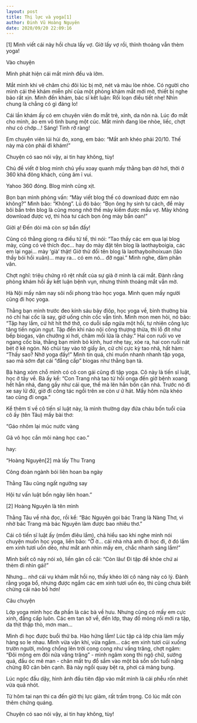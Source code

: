 ```yaml
---
layout: post
title: Thị lực và yoga[1]
author: Đinh Vũ Hoàng Nguyên
date: 2020/09/20 22:09:16
---
```


[1] Mình viết cái này hồi chưa lấy vợ. Giờ lấy vợ rồi, thỉnh thoảng vẫn thèm yoga!

Vào chuyện

Mình phát hiện cái mắt mình đểu và lởm.

Mắt mình khi vẽ chăm chú đôi lúc bị mờ, nét và màu lòe nhòe. Có người cho mình cái thẻ khám miễn phí của một phòng khám mắt mới mở, thiết bị nghe bảo rất xịn. Mình đến khám, bác sĩ kết luận: Rối loạn điều tiết nhẹ! Nhìn chung là chẳng có gì đáng lo!

Cái lần khám ấy có em chuyên viên đo mắt trẻ, xinh, da nõn nà. Lúc đo mắt cho mình, áo em vô tình bung một cúc. Mắt mình đang lòe nhòe, liếc, chợt như có chớp…! Sáng! Tinh rỡ ràng!

Em chuyên viên lúi húi đo, xong, em bảo: “Mắt anh khéo phải 20/10. Thế này mà còn phải đi khám!”

Chuyện có sao nói vậy, ai tin hay không, tùy!

Chủ đề viết ở blog mình chủ yếu xoay quanh mấy thằng bạn dở hơi, thời ở 360 khá đông khách, cũng âm ỉ vui.

Yahoo 360 đóng. Blog mình cũng xịt.

Bọn bạn mình phỏng vấn: “Mày viết blog thế có download được em nào không?” Mình bảo: “Không”. Lũ đó bảo: “Bọn ông hy sinh tư cách, để mày bôi bẩn trên blog là cũng mong nhờ thế mày kiếm được mẩu vợ. Mày không download được vợ, thì hóa tư cách bọn ông mày bẩn oan!”

Giời ạ! Đến dòi mà còn sợ bẩn đấy!

Cũng có thằng giọng ra điều tử tế, thì nói: “Tao thấy các em qua lại blog mày, cũng có vẻ thích đọc… hay do mày đặt tên blog là laothayboigia, các em lại ngại… mày ‘già’ thật! Giờ thử đổi tên blog là laothayboihoixuan (lão thầy bói hồi xuân)… may ra… có em nó… đỡ ngại.” Mình nghe, đâm phân vân.

Chợt nghĩ: triệu chứng rõ rệt nhất của sự già ở mình là cái mắt. Đành rằng phòng khám hồi ấy kết luận bệnh vụn, nhưng thỉnh thoảng mắt vẫn mờ.

Hà Nội mấy năm nay sôi nổi phong trào học yoga. Mình quen mấy người cũng đi học yoga.

Thằng bạn mình trước đeo kính sáu bảy điôp, học yoga về, bình thường bia nó chỉ hai cốc là say, giờ uống chín cốc vẫn tỉnh. Mình mon men hỏi, nó bảo: “Tập hay lắm, cứ hít hít thở thở, co duỗi sấp ngửa một hồi, tự nhiên công lực tăng tiến ngùn ngụt. Tập đến khi nào nội công thượng thừa, thì lỗ đít như bếp biogas, vận chưởng xì hơi, châm mồi lửa là cháy.” Hai con ruồi vo ve ngang cốc bia, thằng bạn mình bỏ kính, huơ nhẹ tay, xòe ra, hai con ruồi nát bét ở kẽ ngón. Nó chùi tay vào tờ giấy ăn, cử chỉ cực kỳ tao nhã, hất hàm: “Thấy sao? Nhờ yoga đấy!” Mình tin quá, chỉ muốn nhanh nhanh tập yoga, sao mà sớm đạt cái “đẳng cấp” biogas như thằng bạn tả.

Bà hàng xóm chỗ mình có cô con gái cũng đi tập yoga. Cô này là tiến sĩ luật, học ở tây về. Bà ấy kể: “Con Trang nhà tao từ hồi onga đến giờ bệnh xoang hết hẳn nhá, đang gầy như cái que, thế mà lên hẳn bốn cân nhá. Trước nó đi xe say lử đử, giờ đi công tác ngồi trên xe còn ư ử hát. Mấy hôm nữa khéo tao cũng đi onga.”

Kể thêm tí về cô tiến sĩ luật này, là mình thường dạy đứa cháu bốn tuổi của cô ấy (tên Tâu) mấy bài thơ:

“Gáo nhôm lại múc nước vàng

Gã vô học cắn môi nàng học cao.”

hay:

“Hoàng Nguyên[2] mà lấy Thu Trang

Công đoàn ngành bói liên hoan ba ngày

Thằng Tâu cũng ngất ngưởng say

Hội tư vấn luật bốn ngày liên hoan.”

[2] Hoàng Nguyên là tên mình

Thằng Tâu về nhà đọc, rồi kể: “Bác Nguyên gọi bác Trang là Nàng Thơ, vì nhờ bác Trang mà bác Nguyên làm được bao nhiêu thơ.”

Cái cô tiến sĩ luật ấy (mồm điêu lắm), chả hiểu sao khi nghe mình nói chuyện muốn học yoga, liền bảo: “Ờ ờ… cái nhà nhà anh đi học đi, ở đó lắm em xinh tươi uốn dẻo, như mắt anh nhìn mấy em, chắc nhanh sáng lắm!”

Mình biết cô này nói xỏ, liền gân cổ cãi: “Còn lâu! Đi tập để khỏe chứ ai thèm đi nhìn gái!”

Nhưng… nhớ cái vụ khám mắt hồi nọ, thấy khéo lời cô nàng này có lý. Đành rằng yoga bổ, nhưng được ngắm các em xinh tươi uốn éo, thì cũng chưa biết chừng cái nào bổ hơn!

Câu chuyện

Lớp yoga mình học đa phần là các bà về hưu. Nhưng cũng có mấy em cực xinh, đẳng cấp luôn. Các em tan sở về, đến lớp, thay đồ mỏng rồi mới ra tập, da thịt thập thò, mơn man…

Mình đi học được buổi thứ ba. Hào hứng lắm! Lúc tập cả lớp chia làm mấy hàng so le nhau. Mình vừa vận khí, vừa ngắm… các em xinh tươi cúi xuống trườn người, mông chổng lên trời cong cong như vầng trăng, chợt ngâm: “Đôi mông em đôi nửa vầng trăng” - mình ngâm xong thì ngộ chữ, sướng quá, đầu óc mê man - chân mất trụ đổ sầm vào một bà sồn sồn tuổi nặng chừng 80 cân bên cạnh. Bà này ngồi quay bệt ra, phơi cả mảng bụng.

Lúc ngóc đầu dậy, hình ảnh đầu tiên đập vào mắt mình là cái phễu rốn nhét vừa quả nhót.

Từ hôm tai nạn thi ca đến giờ thị lực giảm, rất trầm trọng. Có lúc mắt còn thêm chứng quáng.

Chuyện có sao nói vậy, ai tin hay không, tùy!
